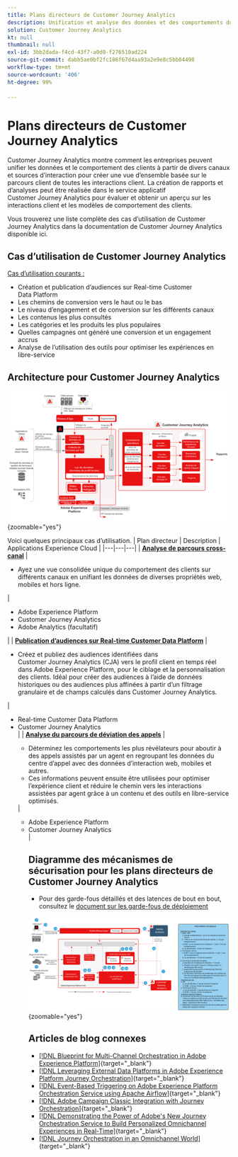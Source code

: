 ```yaml
---
title: Plans directeurs de Customer Journey Analytics
description: Unification et analyse des données et des comportements du client tout au long du parcours client.
solution: Customer Journey Analytics
kt: null
thumbnail: null
exl-id: 3bb2dada-f4cd-43f7-a0d0-f276510ad224
source-git-commit: dabb5ae0bf2fc186f67d4aa93a2e9e8c5bb04498
workflow-type: tm+mt
source-wordcount: '406'
ht-degree: 99%

---
```


# Plans directeurs de Customer Journey Analytics

Customer Journey Analytics montre comment les entreprises peuvent unifier les données et le comportement des clients à partir de divers canaux et sources d’interaction pour créer une vue d’ensemble basée sur le parcours client de toutes les interactions client. La création de rapports et d’analyses peut être réalisée dans le service applicatif Customer Journey Analytics pour évaluer et obtenir un aperçu sur les interactions client et les modèles de comportement des clients.

Vous trouverez une liste complète des cas d’utilisation de Customer Journey Analytics dans la documentation de Customer Journey Analytics disponible ici.

## Cas d’utilisation de Customer Journey Analytics

[Cas d’utilisation courants :](https://experienceleague.adobe.com/docs/analytics-platform/using/cja-usecases/cja-usecases.html?lang=fr)

* Création et publication d’audiences sur Real-time Customer Data Platform
* Les chemins de conversion vers le haut ou le bas
* Le niveau d’engagement et de conversion sur les différents canaux
* Les contenus les plus consultés
* Les catégories et les produits les plus populaires
* Quelles campagnes ont généré une conversion et un engagement accrus
* Analyse de l’utilisation des outils pour optimiser les expériences en libre-service

## Architecture pour Customer Journey Analytics

![Diagramme d’architecture](assets/CJA.svg){zoomable=&quot;yes&quot;}

Voici quelques principaux cas d’utilisation.
| Plan directeur | Description |  Applications Experience Cloud |
|---|---|---|
| **[Analyse de parcours cross-canal](https://experienceleague.adobe.com/docs/analytics-platform/using/cja-usecases/cross-channel.html?lang=fr)**  | <ul><li>Ayez une vue consolidée unique du comportement des clients sur différents canaux en unifiant les données de diverses propriétés web, mobiles et hors ligne.</li></ul> | <ul><li>Adobe Experience Platform</li><li>Customer Journey Analytics</li><li>Adobe Analytics (facultatif)</li></ul>|
| **[Publication d’audiences sur Real-time Customer Data Platform](https://experienceleague.adobe.com/docs/analytics-platform/using/cja-components/audiences/publish.html?lang=fr)** | <ul><li>Créez et publiez des audiences identifiées dans Customer Journey Analytics (CJA) vers le profil client en temps réel dans Adobe Experience Platform, pour le ciblage et la personnalisation des clients. Idéal pour créer des audiences à l’aide de données historiques ou des audiences plus affinées à partir d’un filtrage granulaire et de champs calculés dans Customer Journey Analytics.</li></ul> | <ul><li>Real-time Customer Data Platform</li><li>Customer Journey Analytics</li> |
| **[Analyse du parcours de déviation des appels](https://experienceleague.adobe.com/docs/analytics-platform/using/cja-usecases/call-center.html?lang=fr)** | <ul><li>Déterminez les comportements les plus révélateurs pour aboutir à des appels assistés par un agent en regroupant les données du centre d’appel avec des données d’interaction web, mobiles et autres.</li><li>Ces informations peuvent ensuite être utilisées pour optimiser l’expérience client et réduire le chemin vers les interactions assistées par agent grâce à un contenu et des outils en libre-service optimisés.  </li></ul> | <ul><li>Adobe Experience Platform</li><li>Customer Journey Analytics</li> |

## Diagramme des mécanismes de sécurisation pour les plans directeurs de Customer Journey Analytics

* Pour des garde-fous détaillés et des latences de bout en bout, consultez le [document sur les garde-fous de déploiement](../experience-platform/deployment/guardrails.md)

![Diagramme des garde-fous](../experience-platform/assets/CJA_guardrails.svg){zoomable=&quot;yes&quot;}

## Articles de blog connexes

* [[!DNL Blueprint for Multi-Channel Orchestration in Adobe Experience Platform]](https://medium.com/adobetech/blueprint-for-multi-channel-orchestration-in-adobe-experience-platform-c68317e94184){target="_blank"}
* [[!DNL Leveraging External Data Platforms in Adobe Experience Platform Journey Orchestration]](https://medium.com/adobetech/leveraging-external-data-platforms-in-adobe-experience-platform-journey-orchestration-54fc6134fe17){target="_blank"}
* [[!DNL Event-Based Triggering on Adobe Experience Platform Orchestration Service using Apache Airflow]](https://medium.com/adobetech/event-based-triggering-on-adobe-experience-platform-orchestration-service-using-apache-airflow-8607b28251f1){target="_blank"}
* [[!DNL Adobe Campaign Classic Integration with Journey Orchestration]](https://medium.com/adobetech/adobe-campaign-classic-integration-with-journey-orchestration-ae577653281){target="_blank"}
* [[!DNL Demonstrating the Power of Adobe's New Journey Orchestration Service to Build Personalized Omnichannel Experiences in Real-Time]](https://medium.com/adobetech/demonstrating-the-power-of-adobes-new-journey-orchestration-service-to-build-personalized-aa60d88cd34){target="_blank"}
* [[!DNL Journey Orchestration in an Omnichannel World]](https://medium.com/adobetech/journey-orchestration-in-an-omnichannel-world-3a2d32d556d9){target="_blank"}
